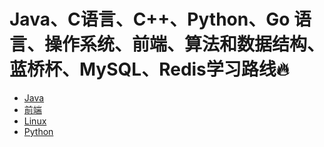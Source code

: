 # Java、C语言、C++、Python、Go 语言、操作系统、前端、算法和数据结构、蓝桥杯、MySQL、Redis学习路线🔥

- [Java](/study/java/index.md)
- [前端](/study/frontend/index.md)
- [Linux](/study/linux/index.md)
- [Python](/study/python/index.md)
